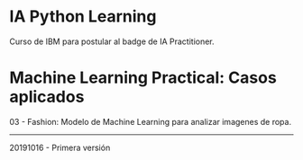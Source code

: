 # IA Python Learning

Curso de IBM para postular al badge de IA Practitioner.

# Machine Learning Practical: Casos aplicados

03 - Fashion: Modelo de Machine Learning para analizar imagenes de ropa.





--------------------------------------------------------------------------------
20191016 - Primera versión
